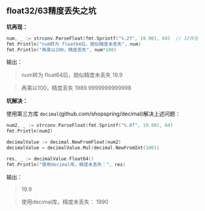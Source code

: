 ## float32/63精度丢失之坑

**坑再现：**
```go
num, _ := strconv.ParseFloat(fmt.Sprintf("%.2f", 19.90), 64)  // 32存在同样问题
fmt.Println("num转为 float64后，貌似精度未丢失", num)
fmt.Println("再乘以100，精度丢失", num*100)
```

输出：
> num转为 float64后，貌似精度未丢失 19.9

> 再乘以100，精度丢失 1989.9999999999998

**坑解决：**

使用第三方库 `decimal`(github.com/shopspring/decimal)解决上述问题：
```go
num2, _ := strconv.ParseFloat(fmt.Sprintf("%.8f", 19.90), 64)
fmt.Println(num2)

decimalValue := decimal.NewFromFloat(num2)
decimalValue = decimalValue.Mul(decimal.NewFromInt(100))

res, _ := decimalValue.Float64()
fmt.Println("使用decimal库，精度未丢失：", res)
```
输出：
>19.9

>使用decimal库，精度未丢失： 1990